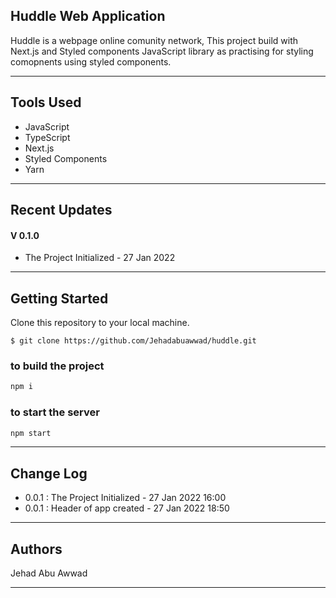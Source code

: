 ## Huddle Web Application

Huddle is a webpage online comunity network, This project build
with Next.js and Styled components JavaScript library as practising
for styling comopnents using styled components.

---

## Tools Used

- JavaScript
- TypeScript
- Next.js
- Styled Components
- Yarn

---

## Recent Updates

#### V 0.1.0

- The Project Initialized - 27 Jan 2022

---

## Getting Started

Clone this repository to your local machine.

```
$ git clone https://github.com/Jehadabuawwad/huddle.git
```

### to build the project

```bash
npm i
```

### to start the server

```bash
npm start
```

---

<!--
## Usage

**_[Provide some images of your app with brief description as title]_**

### Overview of Recent Posts

![Overview of Recent Posts](https://via.placeholder.com/500x250)

### Creating a Post

![Post Creation](https://via.placeholder.com/500x250)

### Enriching a Post

![Enriching Post](https://via.placeholder.com/500x250)

### Viewing Post Details

![Details of Post](https://via.placeholder.com/500x250)

 -->

## Change Log

- 0.0.1 : The Project Initialized - 27 Jan 2022 16:00
- 0.0.1 : Header of app created - 27 Jan 2022 18:50

---

## Authors

Jehad Abu Awwad

---
